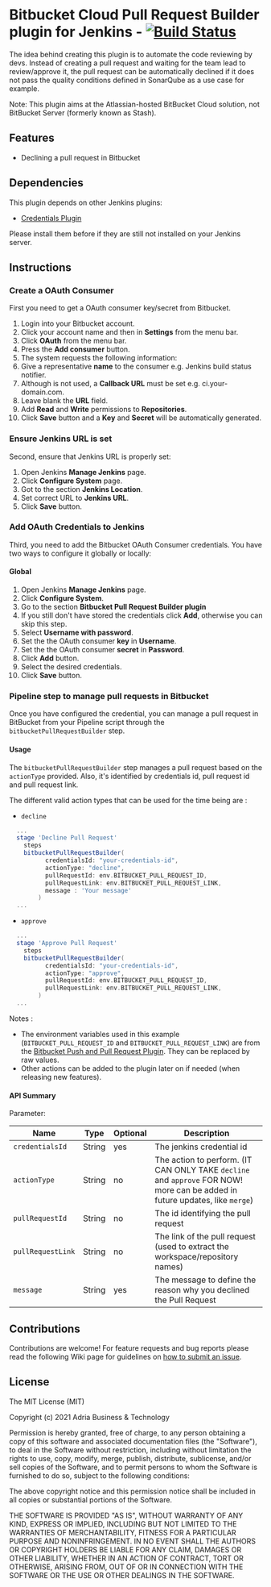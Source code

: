 # Bitbucket Cloud Pull Request Builder plugin for Jenkins - [![Build Status][jenkins-status]][jenkins-builds]

The idea behind creating this plugin is to automate the code reviewing by devs. Instead of creating a pull request 
and waiting for the team lead to review/approve it, the pull request can be automatically declined if it does not 
pass the quality conditions defined in SonarQube as a use case for example.

Note: This plugin aims at the Atlassian-hosted BitBucket Cloud solution, not BitBucket Server (formerly known as Stash).

## Features

* Declining a pull request in Bitbucket

## Dependencies
This plugin depends on other Jenkins plugins:

* [Credentials Plugin](https://wiki.jenkins-ci.org/display/JENKINS/Credentials+Plugin)

Please install them before if they are still not installed on your Jenkins server.

## Instructions

### Create a OAuth Consumer
First you need to get a OAuth consumer key/secret from Bitbucket.

1. Login into your Bitbucket account.
2. Click your account name and then in **Settings** from the menu bar.
3. Click **OAuth** from the menu bar.
4. Press the **Add consumer** button.
6. The system requests the following information:
 1. Give a representative **name** to the consumer e.g. Jenkins build status notifier.
 2. Although is not used, a **Callback URL** must be set e.g. ci.your-domain.com.
 2. Leave blank the **URL** field.
 3. Add **Read** and **Write** permissions to **Repositories**.
 4. Click **Save** button and a **Key** and **Secret** will be automatically generated.

### Ensure Jenkins URL is set
Second, ensure that Jenkins URL is properly set:

1. Open Jenkins **Manage Jenkins** page.
2. Click **Configure System** page.
3. Got to the section **Jenkins Location**.
4. Set correct URL to **Jenkins URL**.
5. Click **Save** button.

### Add OAuth Credentials to Jenkins
Third, you need to add the Bitbucket OAuth Consumer credentials. You have two ways to configure it globally or locally:

#### Global

1. Open Jenkins **Manage Jenkins** page.
2. Click **Configure System**.
3. Go to the section **Bitbucket Pull Request Builder plugin**
4. If you still don't have stored the credentials click **Add**, otherwise you can skip this step.
 1. Select **Username with password**.
 2. Set the the OAuth consumer **key** in **Username**.
 3. Set the the OAuth consumer **secret** in **Password**.
 4. Click **Add** button.
5. Select the desired credentials.
6. Click **Save** button.

### Pipeline step to manage pull requests in Bitbucket

Once you have configured the credential, you can manage a pull request in BitBucket from your Pipeline script through the `bitbucketPullRequestBuilder` step.

#### Usage

The `bitbucketPullRequestBuilder` step manages a pull request based on the `actionType` provided. Also, it's identified by credentials id, pull request id and pull request link.

The different valid action types that can be used for the time being are :

* `decline`


```groovy
  ...
  stage 'Decline Pull Request'
    steps
    bitbucketPullRequestBuilder(
          credentialsId: "your-credentials-id",
          actionType: "decline",
          pullRequestId: env.BITBUCKET_PULL_REQUEST_ID,
          pullRequestLink: env.BITBUCKET_PULL_REQUEST_LINK,
          message : 'Your message'       
        )
  ...
```
* `approve`


```groovy
  ...
  stage 'Approve Pull Request'
    steps
    bitbucketPullRequestBuilder(
          credentialsId: "your-credentials-id",
          actionType: "approve",
          pullRequestId: env.BITBUCKET_PULL_REQUEST_ID,
          pullRequestLink: env.BITBUCKET_PULL_REQUEST_LINK,  
        )
  ...
```

Notes : 

* The environment variables used in this example (`BITBUCKET_PULL_REQUEST_ID` and `BITBUCKET_PULL_REQUEST_LINK`) are from the [Bitbucket Push and Pull Request Plugin][bitbucket-push-and-pull-request-plugin]. They can be replaced by raw values.
* Other actions can be added to the plugin later on if needed (when releasing new features).


#### API Summary

Parameter:

| Name | Type | Optional | Description |
| --- | --- | --- | --- |
| `credentialsId` | String | yes | The jenkins credential id
| `actionType` | String | no | The action to perform. (IT CAN ONLY TAKE `decline` and `approve` FOR NOW! more can be added in future updates, like  `merge`)
| `pullRequestId` | String | no | The id identifying the pull request
| `pullRequestLink` | String | no | The link of the pull request (used to extract the workspace/repository names)
| `message` | String | yes | The message to define the reason why you declined the Pull Request

## Contributions

Contributions are welcome! For feature requests and bug reports please read the following Wiki page for guidelines on [how to submit an issue][how-to-submit-issue].

## License

The MIT License (MIT)

Copyright (c) 2021 Adria Business & Technology

Permission is hereby granted, free of charge, to any person obtaining a copy of this software and associated
documentation files (the "Software"), to deal in the Software without restriction, including without limitation the
rights to use, copy, modify, merge, publish, distribute, sublicense, and/or sell copies of the Software, and to permit
persons to whom the Software is furnished to do so, subject to the following conditions:

The above copyright notice and this permission notice shall be included in all copies or substantial portions of
the Software.

THE SOFTWARE IS PROVIDED "AS IS", WITHOUT WARRANTY OF ANY KIND, EXPRESS OR IMPLIED, INCLUDING BUT NOT LIMITED TO THE
WARRANTIES OF MERCHANTABILITY, FITNESS FOR A PARTICULAR PURPOSE AND NONINFRINGEMENT. IN NO EVENT SHALL THE AUTHORS OR
COPYRIGHT HOLDERS BE LIABLE FOR ANY CLAIM, DAMAGES OR OTHER LIABILITY, WHETHER IN AN ACTION OF CONTRACT, TORT OR
OTHERWISE, ARISING FROM, OUT OF OR IN CONNECTION WITH THE SOFTWARE OR THE USE OR OTHER DEALINGS IN THE SOFTWARE.

[bitbucket-push-and-pull-request-plugin]: https://plugins.jenkins.io/bitbucket-push-and-pull-request/
[jenkins-builds]: https://ci.jenkins.io/job/plugins/job/bitbucket-pull-request-builder-plugin/job/master
[jenkins-status]: https://ci.jenkins.io/buildStatus/icon?job=plugins/bitbucket-pull-request-builder-plugin/master
[how-to-submit-issue]: https://wiki.jenkins-ci.org/display/JENKINS/How+to+report+an+issue
